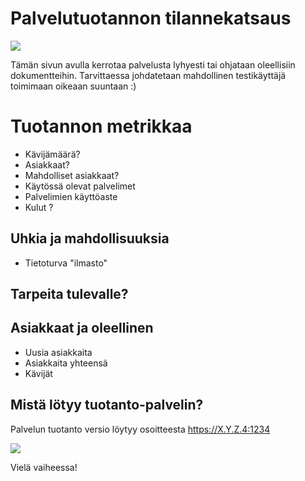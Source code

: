 # Palvelutuotannon tilannekatsaus

![](https://openclipart.org/image/400px/svg_to_png/185842/cocktail-waiter-frame.png)

Tämän sivun avulla kerrotaa palvelusta lyhyesti tai ohjataan oleellisiin dokumentteihin.
Tarvittaessa johdatetaan mahdollinen testikäyttäjä toimimaan oikeaan suuntaan :)

# Tuotannon metrikkaa

* Kävijämäärä?
* Asiakkaat?
* Mahdolliset asiakkaat?
* Käytössä olevat palvelimet
* Palvelimien käyttöaste
* Kulut ?

## Uhkia ja mahdollisuuksia

* Tietoturva "ilmasto"


## Tarpeita tulevalle?


## Asiakkaat ja oleellinen

* Uusia asiakkaita
* Asiakkaita yhteensä
* Kävijät

## Mistä lötyy tuotanto-palvelin?

Palvelun tuotanto versio löytyy osoitteesta https://X.Y.Z.4:1234



![](https://openclipart.org/image/400px/svg_to_png/138289/Cartoon-monster3.png)

Vielä vaiheessa!